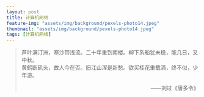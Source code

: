 ```yaml
---
layout: post
title: 计算机网络
feature-img: "assets/img/background/pexels-photo14.jpeg"
thumbnail: "assets/img/background/pexels-photo14.jpeg"
tags: [计算机网络]
---
```


> 芦叶满汀洲，寒沙带浅流。二十年重到南楼。柳下系船犹未稳，能几日，又中秋。 <br>
> 黄鹤断矶头，故人今在否。旧江山浑是新愁。欲买桂花重载酒，终不似，少年游。                          
> <p align="right">——刘过《唐多令》</p>
